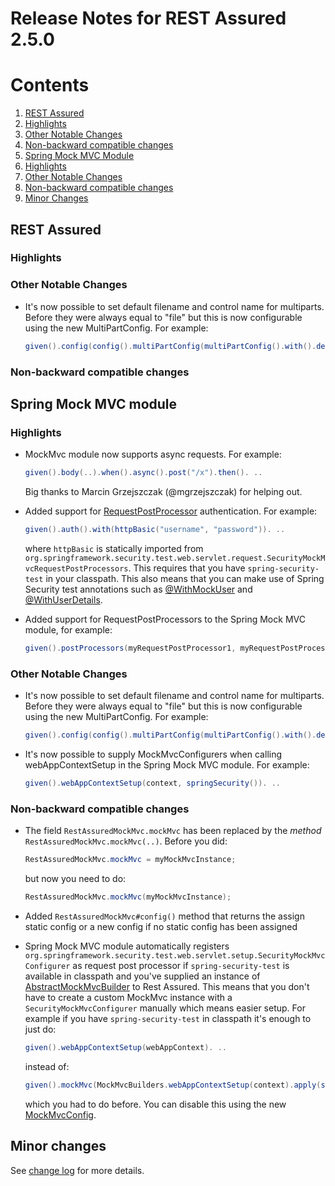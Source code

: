 # Release Notes for REST Assured 2.5.0 #

# Contents
1. [REST Assured](#rest-assured)
  1. [Highlights](#highlights)
  1. [Other Notable Changes](#other-notable-changes)
  1. [Non-backward compatible changes](#non-backward-compatible-changes)
1. [Spring Mock MVC Module](#spring-mock-mvc-module)
  1. [Highlights](#highlights-1)
  1. [Other Notable Changes](#other-notable-changes-1)
  1. [Non-backward compatible changes](#non-backward-compatible-changes-1)
1. [Minor Changes](#minor-changes)

## REST Assured

### Highlights ###

### Other Notable Changes ###
* It's now possible to set default filename and control name for multiparts. Before they were always equal to "file" but this is now configurable using the new MultiPartConfig. For example:

  ```java
  given().config(config().multiPartConfig(multiPartConfig().with().defaultFileName("custom1").and().defaultControlName("custom2"))). ..
  ```


### Non-backward compatible changes ###

## Spring Mock MVC module

### Highlights ###
* MockMvc module now supports async requests. For example:

  ```java
  given().body(..).when().async().post("/x").then(). ..
  ```
  Big thanks to Marcin Grzejszczak (@mgrzejszczak) for helping out.
* Added support for [RequestPostProcessor](http://docs.spring.io/spring/docs/current/javadoc-api/org/springframework/test/web/servlet/request/RequestPostProcessor.html) authentication. For example:
  
  ```java
  given().auth().with(httpBasic("username", "password")). ..
  ```
  where `httpBasic` is statically imported from `org.springframework.security.test.web.servlet.request.SecurityMockMvcRequestPostProcessors`. This requires that you have `spring-security-test` in your classpath. This also means that you can make use of Spring Security test annotations such as [@WithMockUser](http://docs.spring.io/spring-security/site/docs/current/reference/htmlsingle/#test-method-withmockuser) and [@WithUserDetails](http://docs.spring.io/spring-security/site/docs/current/reference/htmlsingle/#test-method-withuserdetails).
* Added support for RequestPostProcessors to the Spring Mock MVC module, for example:

  ```java
  given().postProcessors(myRequestPostProcessor1, myRequestPostProcessor2). ..
  ```

### Other Notable Changes ###
* It's now possible to set default filename and control name for multiparts. Before they were always equal to "file" but this is now configurable using the new MultiPartConfig. For example:

  ```java
  given().config(config().multiPartConfig(multiPartConfig().with().defaultFileName("custom1").and().defaultControlName("custom2"))). ..
  ```
* It's now possible to supply MockMvcConfigurers when calling webAppContextSetup in the Spring Mock MVC module. For example:

  ```java
  given().webAppContextSetup(context, springSecurity()). ..
  ```

### Non-backward compatible changes ###
* The field `RestAssuredMockMvc.mockMvc` has been replaced by the *method* `RestAssuredMockMvc.mockMvc(..)`. Before you did:
 
  ```java
  RestAssuredMockMvc.mockMvc = myMockMvcInstance;
  ```
  but now you need to do:

  ```java
  RestAssuredMockMvc.mockMvc(myMockMvcInstance);
  ```
* Added `RestAssuredMockMvc#config()` method that returns the assign static config or a new config if no static config has been assigned
* Spring Mock MVC module automatically registers `org.springframework.security.test.web.servlet.setup.SecurityMockMvcConfigurer` as request post processor if `spring-security-test` is available in classpath and you've supplied an instance of [AbstractMockMvcBuilder](http://docs.spring.io/spring/docs/current/javadoc-api/org/springframework/test/web/servlet/setup/AbstractMockMvcBuilder.html) to Rest Assured. This means that you don't have to create a custom MockMvc instance with a `SecurityMockMvcConfigurer` manually which means easier setup. For example if you have `spring-security-test` in classpath it's enough to just do:

  ```java
  given().webAppContextSetup(webAppContext). ..
  ```
  instead of:

  ```java
  given().mockMvc(MockMvcBuilders.webAppContextSetup(context).apply(springSecurity()).build()). ..
  ```
  which you had to do before. You can disable this using the new [MockMvcConfig](http://static.javadoc.io/com.jayway.restassured/spring-mock-mvc/2.5.0/com/jayway/restassured/module/mockmvc/config/MockMvcConfig.html).

## Minor changes ##
See [change log](http://github.com/jayway/rest-assured/raw/master/changelog.txt) for more details.